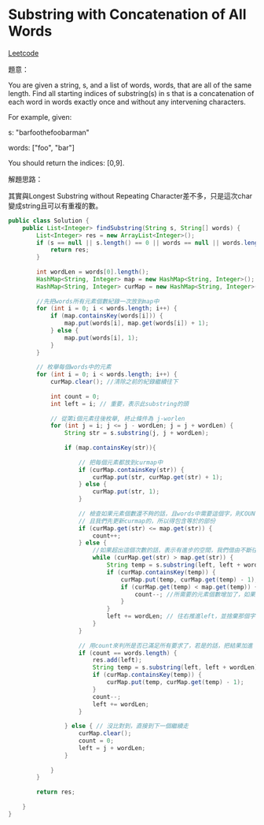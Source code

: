 # Substring with Concatenation of All Words

[Leetcode](https://leetcode.com/problems/substring-with-concatenation-of-all-words/)

題意：

You are given a string, s, and a list of words, words, that are all of the same length. Find all starting indices of substring(s) in s that is a concatenation of each word in words exactly once and without any intervening characters.

For example, given:

s: "barfoothefoobarman"

words: ["foo", "bar"]

You should return the indices: [0,9].

解題思路：

其實與Longest Substring without Repeating Character差不多，只是這次char變成string且可以有重複的數。




```java
public class Solution {
    public List<Integer> findSubstring(String s, String[] words) {
        List<Integer> res = new ArrayList<Integer>();
        if (s == null || s.length() == 0 || words == null || words.length == 0) {
            return res;
        }
        
        int wordLen = words[0].length();
        HashMap<String, Integer> map = new HashMap<String, Integer>();
        HashMap<String, Integer> curMap = new HashMap<String, Integer>();
        
        //先把words所有元素個數紀錄一次放到map中
        for (int i = 0; i < words.length; i++) {
            if (map.containsKey(words[i])) {
                map.put(words[i], map.get(words[i]) + 1);
            } else {
                map.put(words[i], 1);
            }
        }
        
        // 枚舉每個words中的元素
        for (int i = 0; i < words.length; i++) {
            curMap.clear(); //清除之前的紀錄繼續往下
            
            int count = 0;
            int left = i; // 重要，表示此substring的頭
            
            // 從第i個元素往後枚舉, 終止條件為 j-worlen
            for (int j = i; j <= j - wordLen; j = j + wordLen) {
                String str = s.substring(j, j + wordLen);
                
                if (map.containsKey(str)){
                    
                    // 把每個元素都放到curmap中
                    if (curMap.containsKey(str)) {
                        curMap.put(str, curMap.get(str) + 1);
                    } else {
                        curMap.put(str, 1);
                    }
                    
                    // 檢查如果元素個數還不夠的話，且words中需要這個字，則COUNT++
                    // 且我們先更新curmap的，所以得包含等於的部份
                    if (curMap.get(str) <= map.get(str)) {
                        count++;
                    } else {
                        //如果超出這個次數的話，表示有進步的空間，我們借由不斷往前推進left來作
                        while (curMap.get(str) > map.get(str)) {
                            String temp = s.substring(left, left + wordLen); // 檢查目前將要刪除的字需不需要
                            if (curMap.containsKey(temp)) {
                                curMap.put(temp, curMap.get(temp) - 1);
                                if (curMap.get(temp) < map.get(temp)) {
                                    count--; //所需要的元素個數增加了，如果大於的話，表示還夠包含所有words中的元素，不需更新count
                                }
                            }
                            left += wordLen; // 往右推進left，並捨棄那個字
                        }
                    }
                    
                    // 用count來判所是否已滿足所有要求了，若是的話，把結果加進
                    if (count == words.length) {
                        res.add(left);
                        String temp = s.substring(left, left + wordLen);
                        if (curMap.containsKey(temp)) {
                            curMap.put(temp, curMap.get(temp) - 1);
                        }
                        count--;
                        left += wordLen;
                    } 
                    
                } else { // 沒比對到，直接到下一個繼續走
                    curMap.clear();
                    count = 0;
                    left = j + wordLen;
                }
                
            }
        }
        
        return res;
        
    }
}
```